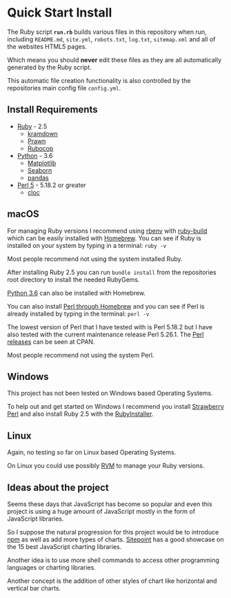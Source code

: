 # Quick Start Install

The Ruby script **`run.rb`** builds various files in this repository when run,  
including `README.md`, `site.yml`, `robots.txt`, `log.txt`, `sitemap.xml` and all of the websites HTML5 pages.
 
Which means you should **never** edit these files as they are all automatically generated by the Ruby script. 
 
This automatic file creation functionality is also controlled by the repositories main config file `config.yml`.


## Install Requirements

- [Ruby](https://www.ruby-lang.org/en/) - 2.5
    - [kramdown](https://kramdown.gettalong.org/)
    - [Prawn](https://github.com/prawnpdf/prawn)
    - [Rubocop](https://github.com/bbatsov/rubocop)
- [Python](https://www.python.org/) - 3.6
    - [Matplotlib](https://matplotlib.org/)
    - [Seaborn](https://seaborn.pydata.org/)
    - [pandas](https://pandas.pydata.org/)
- [Perl 5](https://www.perl.org/) - 5.18.2 or greater
    - [cloc](https://github.com/AlDanial/cloc)


## macOS 

For managing Ruby versions I recommend using [rbenv](https://github.com/rbenv/rbenv) with [ruby-build](https://github.com/rbenv/ruby-build) which can be easily installed
with [Homebrew](https://brew.sh/).  You can see if Ruby is installed on your system by
typing in a terminal: `ruby -v`

Most people recommend not using the system installed Ruby.

After installing Ruby 2.5 you can run `bundle install` from the 
repositories root directory to install the needed RubyGems.

[Python 3.6](http://brewformulas.org/Python3) can also be installed with Homebrew.

You can also install [Perl through Homebrew](http://brewformulas.org/Perl) and you can see 
if Perl is already installed by typing in the terminal: `perl -v`

The lowest version of Perl that I have tested with is Perl 5.18.2 but I have also tested with the 
current maintenance release Perl 5.26.1.  The [Perl releases](https://www.cpan.org/src/) can be seen at CPAN.

Most people recommend not using the system Perl.

## Windows

This project has not been tested on Windows based Operating Systems.

To help out and get started on Windows I recommend you install [Strawberry Perl](http://strawberryperl.com/)
 and also install Ruby 2.5 with the [RubyInstaller](https://rubyinstaller.org/).
 
## Linux

Again, no testing so far on Linux based Operating Systems.

On Linux you could use possibly [RVM](https://rvm.io/) to manage your Ruby versions.


## Ideas about the project

Seems these days that JavaScript has become so popular and even this project is using a huge amount
of JavaScript mostly in the form of JavaScript libraries.

So I suppose the natural progression for this project would be to introduce [npm](https://www.npmjs.com/) as well as
add more types of charts.  [Sitepoint](https://www.sitepoint.com/15-best-javascript-charting-libraries/) has a good showcase on the 15 best 
JavaScript charting libraries.

Another idea is to use more shell commands to access other programming languages or charting libraries.

Another concept is the addition of other styles of chart like horizontal and vertical bar charts.
